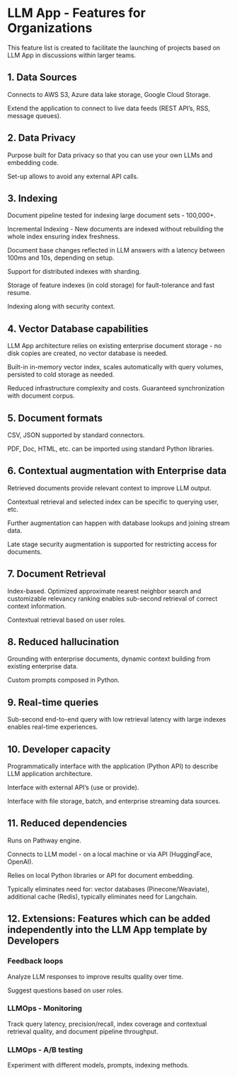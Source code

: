 # LLM App - Features for Organizations

This feature list is created to facilitate the launching of projects based on LLM App in discussions within larger teams.

## 1. Data Sources

Connects to AWS S3, Azure data lake storage, Google Cloud Storage.

Extend the application to connect to live data feeds (REST API’s, RSS, message queues).

## 2. Data Privacy

Purpose built for Data privacy so that you can use your own LLMs and embedding code.

Set-up allows to avoid any external API calls.

## 3. Indexing

Document pipeline tested for indexing large document sets - 100,000+.

Incremental Indexing - New documents are indexed without rebuilding the whole index ensuring index freshness.

Document base changes reflected in LLM answers with a latency between 100ms and 10s, depending on setup.

Support for distributed indexes with sharding.

Storage of feature indexes (in cold storage) for fault-tolerance and fast resume.

Indexing along with security context.

## 4. Vector Database capabilities

LLM App architecture relies on existing enterprise document storage - no disk copies are created, no vector database is needed.

Built-in in-memory vector index, scales automatically with query volumes, persisted to cold storage as needed.

Reduced infrastructure complexity and costs. Guaranteed synchronization with document corpus.

## 5. Document formats

CSV, JSON supported by standard connectors.

PDF, Doc, HTML, etc. can be imported using standard Python libraries.

## 6. Contextual augmentation with Enterprise data

Retrieved documents provide relevant context to improve LLM output. 

Contextual retrieval and selected index can be specific to querying user, etc.

Further augmentation can happen with database lookups and joining stream data. 

Late stage security augmentation is supported for restricting access for documents.

## 7. Document Retrieval

Index-based. Optimized approximate nearest neighbor search and customizable relevancy ranking enables sub-second retrieval of correct context information.

Contextual retrieval based on user roles.

## 8. Reduced hallucination

Grounding with enterprise documents, dynamic context building from existing enterprise data.

Custom prompts composed in Python.

## 9. Real-time queries

Sub-second end-to-end query with low retrieval latency with large indexes enables real-time experiences.

## 10. Developer capacity

Programmatically interface with the application (Python API) to describe LLM application architecture.

Interface with external API’s (use or provide).

Interface with file storage, batch, and enterprise streaming data sources.

## 11. Reduced dependencies

Runs on Pathway engine.

Connects to LLM model - on a local machine or via API (HuggingFace, OpenAI).

Relies on local Python libraries or API for document embedding.

Typically eliminates need for: vector databases (Pinecone/Weaviate), additional cache (Redis), typically eliminates need for Langchain.

## 12. Extensions: Features which can be added independently into the LLM App template by Developers

### Feedback loops

Analyze LLM responses to improve results quality over time.

Suggest questions based on user roles.

### LLMOps - Monitoring

Track query latency, precision/recall, index coverage and contextual retrieval quality, and document pipeline throughput.

### LLMOps - A/B testing

Experiment with different models, prompts, indexing methods.


